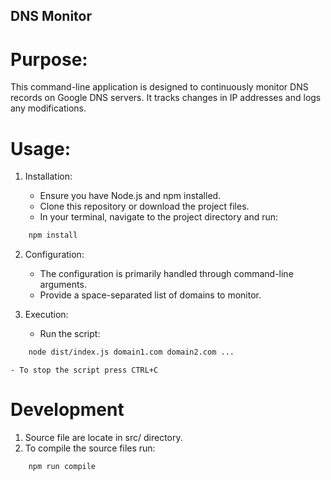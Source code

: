 DNS Monitor
-----------

Purpose:
=======

This command-line application is designed to continuously monitor DNS records on Google DNS servers. It tracks changes in IP addresses and logs any modifications.


Usage:
=====

1. Installation:

    - Ensure you have Node.js and npm installed.
    - Clone this repository or download the project files.    
    - In your terminal, navigate to the project directory and run:

```bash
    npm install
```

2. Configuration:

    - The configuration is primarily handled through command-line arguments.
    - Provide a space-separated list of domains to monitor.

3. Execution:

    - Run the script:

```bash
    node dist/index.js domain1.com domain2.com ...
```

    - To stop the script press CTRL+C


Development
===========

1. Source file are locate in src/ directory.
2. To compile the source files run:

```bash
    npm run compile
``` 



